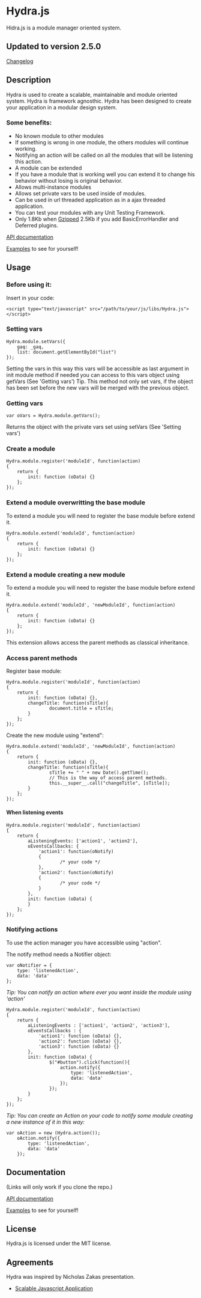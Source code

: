 # Hydra.js
Hidra.js is a module manager oriented system.

## Updated to version 2.5.0

[Changelog](https://raw.github.com/tcorral/Hydra.js/master/changelog.txt)

## Description

Hydra is used to create a scalable, maintainable and module oriented system.
Hydra is framework agnosthic.
Hydra has been designed to create your application in a modular design system.

### Some benefits:

* No known module to other modules
 * If something is wrong in one module, the others modules will continue working.
* Notifying an action will be called on all the modules that will be listening this action.
* A module can be extended
 * If you have a module that is working well you can extend it to change his behavior without losing is original behavior.
* Allows multi-instance modules
* Allows set private vars to be used inside of modules.
* Can be used in url threaded application as in a ajax threaded application.
* You can test your modules with any Unit Testing Framework.
* Only 1.8Kb when [Gzipped](http://tcorral.github.com/Hydra.js/js/versions/hydra.min.gz) 2.5Kb if you add BasicErrorHandler and Deferred plugins.

[API documentation](http://tcorral.github.com/Hydra.js/apis/Hydra.js_API_v2.5.0/index.html)

[Examples](http://tcorral.github.com/Hydra.js/examples/index.html) to see for yourself!

## Usage

### Before using it:
Insert in your code:

	<script type="text/javascript" src="/path/to/your/js/libs/Hydra.js"></script>

### Setting vars
	Hydra.module.setVars({
		gaq: _gaq,
		list: document.getElementById("list")
	});
Setting the vars in this way this vars will be accessible as last argument in init module method if needed you can access
to this vars object using getVars (See 'Getting vars')
Tip. This method not only set vars, if the object has been set before the new vars will be merged with the previous object.

### Getting vars
	var oVars = Hydra.module.getVars();
Returns the object with the private vars set using setVars (See 'Setting vars')

### Create a module
	Hydra.module.register('moduleId', function(action)
	{
		return {
			init: function (oData) {}
		};
	});

### Extend a module overwritting the base module
To extend a module you will need to register the base module before extend it.

	Hydra.module.extend('moduleId', function(action)
	{
		return {
			init: function (oData) {}
		};
	});

### Extend a module creating a new module
To extend a module you will need to register the base module before extend it.

	Hydra.module.extend('moduleId', 'newModuleId', function(action)
	{
		return {
			init: function (oData) {}
		};
	});

This extension allows access the parent methods as classical inheritance.

### Access parent methods

Register base module:

	Hydra.module.register('moduleId', function(action)
	{
		return {
			init: function (oData) {},
			changeTitle: function(sTitle){
					document.title = sTitle;
			}
		};
	});

Create the new module using "extend":

	Hydra.module.extend('moduleId', 'newModuleId', function(action)
	{
		return {
			init: function (oData) {},
			changeTitle: function(sTitle){
					sTitle += " " + new Date().getTime();
					// This is the way of access parent methods.
					this.__super__.call("changeTitle", [sTitle]);
			}
		};
	});


#### When listening events
	Hydra.module.register('moduleId', function(action)
	{
		return {
			aListeningEvents: ['action1', 'action2'],
			oEventsCallbacks: {
				'action1': function(oNotify)
				{
						/* your code */
				},
				'action2': function(oNotify)
				{
						/* your code */
				}
			},
			init: function (oData) {
			}
		};
	});

### Notifying actions
To use the action manager you have accessible using "action".

The notify method needs a Notifier object:

	var oNotifier = {
		type: 'listenedAction',
		data: 'data'
	};

*Tip: You can notify an action where ever you want inside the module using 'action'*

	Hydra.module.register('moduleId', function(action)
	{
		return {
			aListeningEvents : ['action1', 'action2', 'action3'],
			oEventsCallbacks : {
				'action1': function (oData) {},
				'action2': function (oData) {},
				'action3': function (oData) {}
			},
			init: function (oData) {
					$("#button").click(function(){
						action.notify({
							type: 'listenedAction',
							data: 'data'
						});
					});
			}
		};
	});
*Tip: You can create an Action on your code to notify some module creating a new instance of it in this way:*

	var oAction = new (Hydra.action());
		oAction.notify({
			type: 'listenedAction',
			data: 'data'
		});

## Documentation

(Links will only work if you clone the repo.)

[API documentation](http://tcorral.github.com/Hydra.js/apis/Hydra.js_API_v2.5.0/index.html)

[Examples](http://tcorral.github.com/Hydra.js/examples/index.html) to see for yourself!

## License

Hydra.js is licensed under the MIT license.

## Agreements

Hydra was inspired by Nicholas Zakas presentation.

* [Scalable Javascript Application](http://www.slideshare.net/nzakas/scalable-javascript-application-architecture)